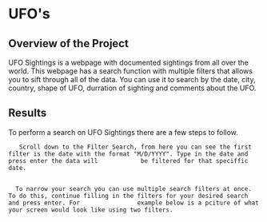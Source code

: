 # UFO's

## Overview of the Project

  UFO Sightings is a webpage with documented sightings from all over the world. This webpage has a search function with multiple filters that allows you to sift through all of the data. You can use it to search by the date, city, country, shape of UFO, durration of sighting and comments about the UFO. 


## Results

   To perform a search on UFO Sightings there are a few steps to follow.
   
       Scroll down to the Filter Search, from here you can see the first filter is the date with the format "M/D/YYYY". Type in the date and press enter the data will            be filtered for that speciffic date.
      
      
      To narrow your search you can use multiple search filters at once. To do this, continue filling in the filters for your desired search and press enter. For                example below is a pciture of what your screen would look like using two filters.
   
   
